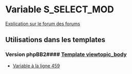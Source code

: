 # Variable S_SELECT_MOD
[Explication sur le forum des forums](http://forum.forumactif.com/t294113-listing-des-variables#S_SELECT_MOD)
## Utilisations dans les templates
### Version phpBB2#### [Template viewtopic_body](subsilver/viewtopic_body.md)
* [Variable à la ligne 459](../subsilver/viewtopic_body.tpl#L459)